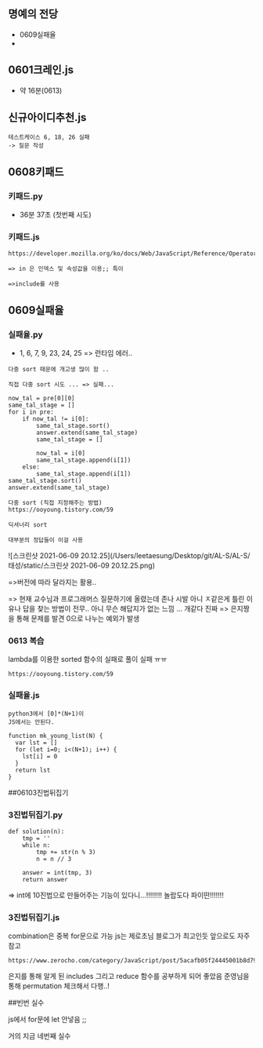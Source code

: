 ## 명예의 전당

- 0609실패율
- 



## 0601크레인.js

- 약 16분(0613)



## 신규아이디추천.js

```
테스트케이스 6, 18, 26 실패
-> 질문 작성
```

## 0608키패드

### 키패드.py

- 36분 37초 (첫번째 시도)

### 키패드.js

```
https://developer.mozilla.org/ko/docs/Web/JavaScript/Reference/Operators/in

=> in 은 인덱스 및 속성값을 이용;; 특이 

=>include를 사용
```



## 0609실패율

### 실패율.py

- 1, 6, 7, 9, 23, 24, 25 => 런타임 에러..

```
다중 sort 때문에 개고생 많이 함 ..

직접 다중 sort 시도 ... => 실패...

now_tal = pre[0][0]
same_tal_stage = []
for i in pre:
    if now_tal != i[0]:
        same_tal_stage.sort()
        answer.extend(same_tal_stage)
        same_tal_stage = []

        now_tal = i[0]
        same_tal_stage.append(i[1])
    else:
        same_tal_stage.append(i[1])
same_tal_stage.sort()
answer.extend(same_tal_stage)
```

```
다중 sort (직접 지정해주는 방법)
https://ooyoung.tistory.com/59

```

```
딕셔너리 sort

대부분의 정답들이 이걸 사용
```

![스크린샷 2021-06-09 20.12.25](/Users/leetaesung/Desktop/git/AL-S/AL-S/태성/static/스크린샷 2021-06-09 20.12.25.png)

=>버전에 따라 달라지는 활용..



=> 현재 교수님과 프로그래머스 질문하기에 올렸는데 존나 시발 아니 ㅈ같은게 틀린 이유나 답을 찾는 방법이 전무.. 아니 무슨 해답지가 없는 느낌 ... 개같다 진짜 => 은지짱을 통해 문제를 발견 0으로 나누는 예외가 발생

### 0613 복습

lambda를 이용한 sorted 함수의 실패로 풀이 실패 ㅠㅠ

```
https://ooyoung.tistory.com/59
```

### 실패율.js

```
python3에서 [0]*(N+1)이
JS에서는 안된다.

function mk_young_list(N) {
  var lst = []
  for (let i=0; i<(N+1); i++) {
    lst[i] = 0
  }
  return lst
}
```





##06103진법뒤집기 

### 3진법뒤집기.py 
```
def solution(n):
    tmp = ''
    while n:
        tmp += str(n % 3)
        n = n // 3

    answer = int(tmp, 3)
    return answer
```
=> int에 10진법으로 만들어주는 기능이 있다니...!!!!!!!! 놀랍도다 파이떤!!!!!!!

### 3진법뒤집기.js
combination은 중복 for문으로 가능
js는 제로초님 블로그가 최고인듯 앞으로도 자주 참고
```
https://www.zerocho.com/category/JavaScript/post/5acafb05f24445001b8d796d
```
은지를 통해 알게 된 includes
그리고 reduce 함수를 공부하게 되어 좋았음
준영님을 통해 permutation 체크해서 다행..!



##빈번 실수

js에서 for문에 let 안넣음 ;;

거의 지금 네번째 실수 